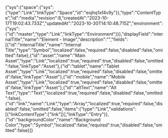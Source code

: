 {"sys":{"space":{"sys":{"type":"Link","linkType":"Space","id":"eojhq1xf4v9y"}},"type":"ContentType","id":"media","revision":8,"createdAt":"2023-10-17T19:02:43.733Z","updatedAt":"2023-10-30T14:10:48.715Z","environment":{"sys":{"id":"master","type":"Link","linkType":"Environment"}}},"displayField":"internalTitle","name":"Element - Image","description":"","fields":[{"id":"internalTitle","name":"Internal Title","type":"Symbol","localized":false,"required":false,"disabled":false,"omitted":false},{"id":"asset","name":"Main Asset","type":"Link","localized":true,"required":true,"disabled":false,"omitted":false,"linkType":"Asset"},{"id":"tablet","name":"Tablet Asset","type":"Link","localized":true,"required":false,"disabled":false,"omitted":false,"linkType":"Asset"},{"id":"mobile","name":"Mobile Asset","type":"Link","localized":true,"required":false,"disabled":false,"omitted":false,"linkType":"Asset"},{"id":"altText","name":"Alt Text","type":"Text","localized":true,"required":false,"disabled":false,"omitted":false},{"id":"link","name":"Link","type":"Array","localized":true,"required":false,"disabled":false,"omitted":false,"items":{"type":"Link","validations":[{"linkContentType":["link"]}],"linkType":"Entry"}},{"id":"backgroundColor","name":"Background Color","type":"Symbol","localized":false,"required":true,"disabled":false,"omitted":false}]}